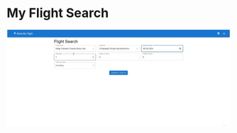 # My Flight Search
[![Watch the video](https://raw.githubusercontent.com/nabinbasak/my_flight/main/video/my_flight.png)](https://raw.githubusercontent.com/nabinbasak/my_flight/main/video/my_flight.mp4)
